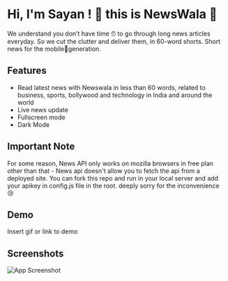 
# Hi, I'm Sayan ! 👋 this is NewsWala 📰
We understand you don’t have time ⏰ to go through long news articles everyday. So we cut the clutter and deliver them, in 60-word shorts. Short news for the mobile📱generation.


## Features

- Read latest news with Newswala in less than 60 words, related to business, sports, bollywood and technology in India and around the world
- Live news update 
- Fullscreen mode
- Dark Mode 



## Important Note 
For some reason, News API only works on mozilla browsers in free plan other than that - News api doesn't allow you to fetch the api from a deployed site. You can fork this repo and run in your local server and add your apikey in config.js file in the root.
deeply sorry for the inconvenience 😢
## Demo

Insert gif or link to demo


## Screenshots

![App Screenshot](https://github.com/sayan112/NewsiFy/blob/main/public/rsz_2liveimage1.png)

